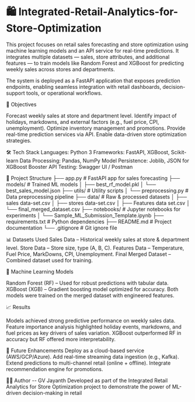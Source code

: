 # 🛍️ Integrated-Retail-Analytics-for-Store-Optimization
This project focuses on retail sales forecasting and store optimization using machine learning models and an API service for real-time predictions. It integrates multiple datasets — sales, store attributes, and additional features — to train models like Random Forest and XGBoost for predicting weekly sales across stores and departments.

The system is deployed as a FastAPI application that exposes prediction endpoints, enabling seamless integration with retail dashboards, decision-support tools, or operational workflows.

🎯 Objectives

Forecast weekly sales at store and department level.
Identify impact of holidays, markdowns, and external factors (e.g., fuel price, CPI, unemployment).
Optimize inventory management and promotions.
Provide real-time prediction services via API.
Enable data-driven store optimization strategies.

🛠️ Tech Stack
Languages: Python 3
Frameworks: FastAPI, XGBoost, Scikit-learn
Data Processing: Pandas, NumPy
Model Persistence: Joblib, JSON for XGBoost Booster
API Testing: Swagger UI / Postman

📂 Project Structure
├── app.py                          # FastAPI app for sales forecasting
├── models/                         # Trained ML models
│   ├── best_rf_model.pkl
│   └── best_sales_model.json
├── utils/                          # Utility scripts
│   └── preprocessing.py            # Data preprocessing pipeline
├── data/                           # Raw & processed datasets
│   ├── sales data-set.csv
│   ├── stores data-set.csv
│   ├── Features data set.csv
│   └── final_merged_dataset.csv
├── notebooks/                      # Jupyter notebooks for experiments
│   └── Sample_ML_Submission_Template.ipynb
├── requirements.txt                # Python dependencies
├── README.md                       # Project documentation
└── .gitignore                      # Git ignore file

📊 Datasets Used
Sales Data – Historical weekly sales at store & department level.
Store Data – Store size, type (A, B, C).
Features Data – Temperature, Fuel Price, MarkDowns, CPI, Unemployment.
Final Merged Dataset – Combined dataset used for training.

🤖 Machine Learning Models

Random Forest (RF) – Used for robust predictions with tabular data.
XGBoost (XGB) – Gradient boosting model optimized for accuracy.
Both models were trained on the merged dataset with engineered features.

📈 Results

Models achieved strong predictive performance on weekly sales data.
Feature importance analysis highlighted holiday events, markdowns, and fuel prices as key drivers of sales variation.
XGBoost outperformed RF in accuracy but RF offered more interpretability.

🔮 Future Enhancements
Deploy as a cloud-based service (AWS/GCP/Azure).
Add real-time streaming data ingestion (e.g., Kafka).
Extend predictions to multi-channel retail (online + offline).
Integrate recommendation engine for promotions.

👨‍💻 Author -- GV Jayanth
Developed as part of the Integrated Retail Analytics for Store Optimization project to demonstrate the power of ML-driven decision-making in retail
